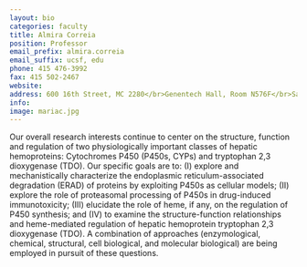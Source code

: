 ```yaml
---
layout: bio
categories: faculty
title: Almira Correia
position: Professor
email_prefix: almira.correia
email_suffix: ucsf, edu
phone: 415 476-3992
fax: 415 502-2467
website: 
address: 600 16th Street, MC 2280</br>Genentech Hall, Room N576F</br>San Francisco, CA 94158-2280</br>
info: 
image: mariac.jpg
---
```


Our overall research interests continue to center on the structure, function and regulation of two physiologically important classes of hepatic hemoproteins: Cytochromes P450 (P450s, CYPs) and tryptophan 2,3 dioxygenase (TDO). Our specific goals are to: (I) explore and mechanistically characterize the endoplasmic reticulum-associated degradation (ERAD) of proteins by exploiting P450s as cellular models; (II) explore the role of proteasomal processing of P450s in drug-induced immunotoxicity; (III) elucidate the role of heme, if any, on the regulation of P450 synthesis; and (IV) to examine the structure-function relationships and heme-mediated regulation of hepatic hemoprotein tryptophan 2,3 dioxygenase (TDO). A combination of approaches (enzymological, chemical, structural, cell biological, and molecular biological) are being employed in pursuit of these questions.
